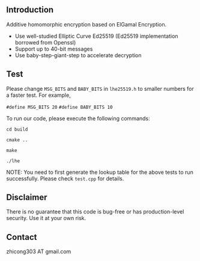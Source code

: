 ## Introduction

Additive homomorphic encryption based on ElGamal Encryption.
- Use well-studied Elliptic Curve Ed25519 (Ed25519 implementation borrowed from Openssl)
- Support up to 40-bit messages
- Use baby-step-giant-step to accelerate decryption


## Test

Please change `MSG_BITS` and `BABY_BITS` in `lhe25519.h` to smaller numbers for a faster test. For example,

`#define MSG_BITS 20`
`#define BABY_BITS 10`

To run our code, please execute the following commands:

`cd build`

`cmake ..`

`make`

`./lhe`

NOTE: You need to first generate the lookup table for the above tests to run successfully. Please check `test.cpp` for details.

## Disclaimer
There is no guarantee that this code is bug-free or has production-level security. Use it at your own risk.

## Contact
zhicong303 AT gmail.com
